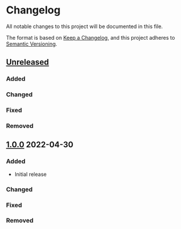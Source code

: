 # Changelog
All notable changes to this project will be documented in this file.

The format is based on [Keep a Changelog](https://keepachangelog.com/en/1.0.0/),
and this project adheres to [Semantic Versioning](https://semver.org/spec/v2.0.0.html).

## [Unreleased]
### Added

### Changed

### Fixed

### Removed

## [1.0.0] 2022-04-30
### Added
* Initial release

### Changed

### Fixed

### Removed

[Unreleased]: https://github.com/rubocop-semver/rubocop-ruby2_7/compare/v1.0.0...HEAD
[1.0.0]: https://github.com/rubocop-semver/rubocop-ruby2_7/compare/70d9ab2660620916ed08d1f6057d10fc4f9aa731...v1.0.0
